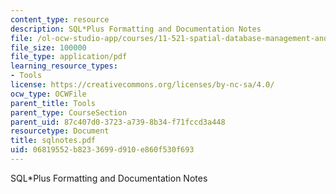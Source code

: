 ```yaml
---
content_type: resource
description: SQL*Plus Formatting and Documentation Notes
file: /ol-ocw-studio-app/courses/11-521-spatial-database-management-and-advanced-geographic-information-systems-spring-2003/06819552b8233699d910e860f530f693_sqlnotes.pdf
file_size: 100000
file_type: application/pdf
learning_resource_types:
- Tools
license: https://creativecommons.org/licenses/by-nc-sa/4.0/
ocw_type: OCWFile
parent_title: Tools
parent_type: CourseSection
parent_uid: 87c407d0-3723-a739-8b34-f71fccd3a448
resourcetype: Document
title: sqlnotes.pdf
uid: 06819552-b823-3699-d910-e860f530f693
---
```

SQL*Plus Formatting and Documentation Notes